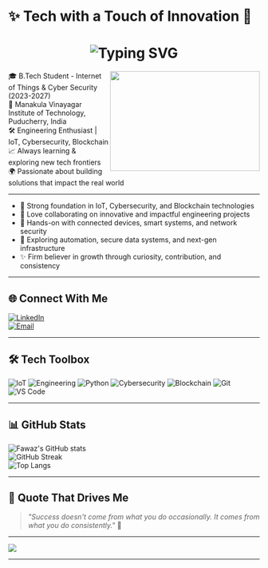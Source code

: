 # ✨ Tech with a Touch of Innovation 💙

<h1 align="center">
  <img src="https://readme-typing-svg.demolab.com?font=Fira+Code&size=25&pause=1000&center=true&vCenter=true&color=00BFFF&width=435&lines=Hi+there%2C+I'm+Fawaz+%F0%9F%94%A5;Engineer+%7C+IoT+Explorer" alt="Typing SVG" />
</h1>
<img align="right" width="300" height="200" src="https://media.giphy.com/media/L8K62iTDkzGX6/giphy.gif">

🎓 B.Tech Student - Internet of Things & Cyber Security (2023-2027)  
🔬 Manakula Vinayagar Institute of Technology, Puducherry, India  
🛠️ Engineering Enthusiast | IoT, Cybersecurity, Blockchain  
📈 Always learning & exploring new tech frontiers  
🌍 Passionate about building solutions that impact the real world

---

- 🌟 Strong foundation in IoT, Cybersecurity, and Blockchain technologies  
- 🤝 Love collaborating on innovative and impactful engineering projects  
- 💼 Hands-on with connected devices, smart systems, and network security  
- 🚀 Exploring automation, secure data systems, and next-gen infrastructure  
- ✨ Firm believer in growth through curiosity, contribution, and consistency

---

## 🌐 Connect With Me

[![LinkedIn](https://img.shields.io/badge/LinkedIn-Connect-blue?logo=linkedin&logoColor=white)](https://www.linkedin.com/in/mohamedfawaz-f19)  
[![Email](https://img.shields.io/badge/Gmail-leofawaz.z@gmail.com-red?logo=gmail&logoColor=white)](mailto:leofawaz.z@gmail.com)

---

## 🛠️ Tech Toolbox

![IoT](https://img.shields.io/badge/IoT-0082C9?style=for-the-badge&logo=raspberrypi&logoColor=white)
![Engineering](https://img.shields.io/badge/Engineering-blue?style=for-the-badge)
![Python](https://img.shields.io/badge/Python-306998?style=for-the-badge&logo=python&logoColor=white)
![Cybersecurity](https://img.shields.io/badge/Cybersecurity-222222?style=for-the-badge&logo=hackthebox&logoColor=green)
![Blockchain](https://img.shields.io/badge/Blockchain-1c1c1c?style=for-the-badge&logo=ethereum&logoColor=white)
![Git](https://img.shields.io/badge/Git-F05033?style=for-the-badge&logo=git&logoColor=white)
![VS Code](https://img.shields.io/badge/VS%20Code-007ACC?style=for-the-badge&logo=visualstudiocode&logoColor=white)

---

## 📊 GitHub Stats

![Fawaz's GitHub stats](https://github-readme-stats.vercel.app/api?username=fawaz-22&show_icons=true&theme=tokyonight&hide_border=true)  
![GitHub Streak](https://github-readme-streak-stats.herokuapp.com?user=fawaz-22&theme=tokyonight&hide_border=true)  
![Top Langs](https://github-readme-stats.vercel.app/api/top-langs/?username=fawaz-22&layout=compact&theme=tokyonight)

---

## 💬 Quote That Drives Me

> *"Success doesn't come from what you do occasionally. It comes from what you do consistently."* 🌟

---

[![](https://visitcount.itsvg.in/api?id=fawaz-22&icon=5&color=6)](https://visitcount.itsvg.in)

---
